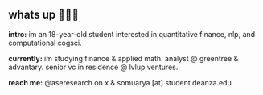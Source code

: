 ## whats up 🙋🏽‍♂️

**intro:** im an 18-year-old student interested in quantitative finance, nlp, and computational cogsci.

**currently:** im studying finance & applied math. analyst @ greentree & advantary. senior vc in residence @ lvlup ventures. 

**reach me:** @aseresearch on x & somuarya [at] student.deanza.edu
